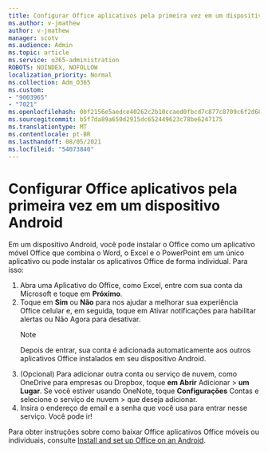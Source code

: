 ```yaml
---
title: Configurar Office aplicativos pela primeira vez em um dispositivo Android
ms.author: v-jmathew
author: v-jmathew
manager: scotv
ms.audience: Admin
ms.topic: article
ms.service: o365-administration
ROBOTS: NOINDEX, NOFOLLOW
localization_priority: Normal
ms.collection: Adm_O365
ms.custom:
- "9003965"
- "7021"
ms.openlocfilehash: 0bf2156e5aedce40262c2b10ccaed0fbcd7c877c8709c6f2d68d20bdad7dd517
ms.sourcegitcommit: b5f7da89a650d2915dc652449623c78be6247175
ms.translationtype: MT
ms.contentlocale: pt-BR
ms.lasthandoff: 08/05/2021
ms.locfileid: "54073840"
---
```

# <a name="set-up-office-apps-for-the-first-time-on-an-android-device"></a>Configurar Office aplicativos pela primeira vez em um dispositivo Android

Em um dispositivo Android, você pode instalar o Office como um aplicativo móvel Office que combina o Word, o Excel e o PowerPoint em um único aplicativo ou pode instalar os aplicativos Office de forma individual. Para isso:

1. Abra uma Aplicativo do Office, como Excel, entre com sua conta da Microsoft e toque em **Próximo**.
2. Toque em **Sim** ou **Não** para nos ajudar a melhorar  sua experiência Office celular  e, em seguida, toque em Ativar notificações para habilitar alertas ou Não Agora para desativar.
    > [!NOTE]
    > Depois de entrar, sua conta é adicionada automaticamente aos outros aplicativos Office instalados em seu dispositivo Android.
3. (Opcional) Para adicionar outra conta ou serviço de nuvem, como OneDrive para empresas ou Dropbox, toque **em Abrir** Adicionar  >  **um Lugar**. Se você estiver usando OneNote, toque **Configurações** Contas e selecione o serviço de nuvem  >  que deseja adicionar.
4. Insira o endereço de email e a senha que você usa para entrar nesse serviço. Você pode ir!

Para obter instruções sobre como baixar Office aplicativos Office móveis ou individuais, consulte [Install and set up Office on an Android](https://go.microsoft.com/fwlink/?linkid=2135287).

